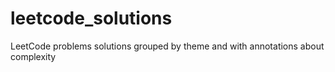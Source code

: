# leetcode_solutions
LeetCode problems solutions grouped by theme and with annotations about complexity
